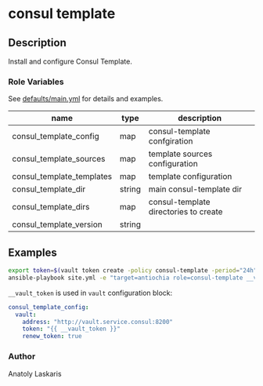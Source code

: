 # consul template

## Description
Install and configure Consul Template.

### Role Variables
See [defaults/main.yml](defaults/main.yml) for details and examples.

| name | type | description |
| ---- | ---- | ----------- |
| consul_template_config| map | consul-template confgiration |
| consul_template_sources | map | template sources configuration |
| consul_template_templates | map | template configuration |
| consul_template_dir | string | main consul-template dir |
| consul_template_dirs | map | consul-template directories to create |
| consul_template_version | string | |

## Examples
```sh
export token=$(vault token create -policy consul-template -period="24h" -field=token)
ansible-playbook site.yml -e "target=antiochia role=consul-template __vault_token=$token"
```

`__vault_token` is used in `vault` configuration block:
```yaml
consul_template_config:
  vault:
    address: "http://vault.service.consul:8200"
    token: "{{ __vault_token }}"
    renew_token: true
```

### Author
Anatoly Laskaris
